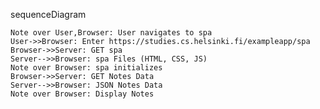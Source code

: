 sequenceDiagram
    
    Note over User,Browser: User navigates to spa
    User->>Browser: Enter https://studies.cs.helsinki.fi/exampleapp/spa
    Browser->>Server: GET spa
    Server-->>Browser: spa Files (HTML, CSS, JS)
    Note over Browser: spa initializes
    Browser->>Server: GET Notes Data
    Server-->>Browser: JSON Notes Data
    Note over Browser: Display Notes



   